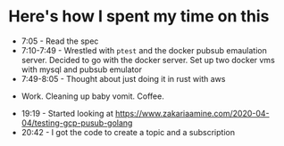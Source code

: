 # Here's how I spent my time on this

 * 7:05 - Read the spec
 * 7:10-7:49 - Wrestled with `ptest` and the docker pubsub emaulation server. Decided to go with the docker server. Set up two docker vms with mysql and pubsub emulator
 * 7:49-8:05 - Thought about just doing it in rust with aws

 - Work. Cleaning up baby vomit. Coffee.

 * 19:19 - Started looking at https://www.zakariaamine.com/2020-04-04/testing-gcp-pusub-golang
 * 20:42 - I got the code to create a topic and a subscription